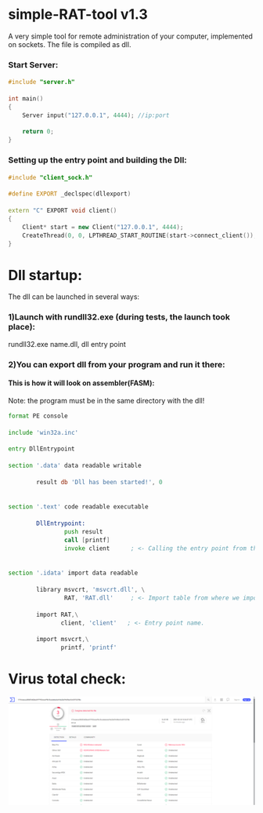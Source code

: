 # simple-RAT-tool v1.3
A very simple tool for remote administration of your computer, implemented on sockets. The file is compiled as dll.

### Start Server:
```cpp
#include "server.h"

int main()
{
	Server input("127.0.0.1", 4444); //ip:port
  
  	return 0;
}
```
### Setting up the entry point and building the Dll:
```cpp
#include "client_sock.h"

#define EXPORT _declspec(dllexport)

extern "C" EXPORT void client()
{
	Client* start = new Client("127.0.0.1", 4444);
	CreateThread(0, 0, LPTHREAD_START_ROUTINE(start->connect_client()), 0, 0, 0);
}
```
# Dll startup:
The dll can be launched in several ways:
### 1)Launch with rundll32.exe (during tests, the launch took place):
rundll32.exe name.dll, dll entry point

### 2)You can export dll from your program and run it there:
#### This is how it will look on assembler(FASM):
Note: the program must be in the same directory with the dll!

```asm
format PE console

include 'win32a.inc'

entry DllEntrypoint

section '.data' data readable writable

        result db 'Dll has been started!', 0


section '.text' code readable executable

        DllEntrypoint:
                push result
                call [printf]
                invoke client      ; <- Calling the entry point from the import table, where we specified the name and entry point of the dll.
		

section '.idata' import data readable

        library msvcrt, 'msvcrt.dll', \ 
                RAT, 'RAT.dll'     ; <- Import table from where we import dll.

        import RAT,\
               client, 'client'   ; <- Entry point name.

        import msvcrt,\
               printf, 'printf'
```
# Virus total check:

 ![Virus Total](src/Screenshot_20210224_185124.png "Screenshot from virus total.") 
